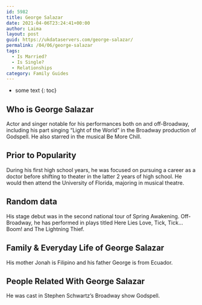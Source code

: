 ```yaml
---
id: 5982
title: George Salazar
date: 2021-04-06T23:24:41+00:00
author: Laima
layout: post
guid: https://ukdataservers.com/george-salazar/
permalink: /04/06/george-salazar
tags:
  - Is Married?
  - Is Single?
  - Relationships
category: Family Guides
---
```


* some text
{: toc}


## Who is George Salazar
                  
                  
                  
Actor and singer notable for his performances both on and off-Broadway, including his part singing &#8220;Light of the World&#8221; in the Broadway production of Godspell. He also starred in the musical Be More Chill.
                  
              
            
              
            
                
                
                
## Prior to Popularity
                  
                  
                  
During his first high school years, he was focused on pursuing a career as a doctor before shifting to theater in the latter 2 years of high school. He would then attend the University of Florida, majoring in musical theatre. 
                  
              
            
              
            
                
                
                
## Random data
                  
                  
                  
His stage debut was in the second national tour of Spring Awakening. Off-Broadway, he has performed in plays titled Here Lies Love, Tick, Tick&#8230; Boom! and The Lightning Thief. 
                  
              
            
              
            
                
                
                
## Family & Everyday Life of George Salazar
                  
                  
                  
His mother Jonah is Filipino and his father George is from Ecuador. 
                  
              
            
              
            
                
                
                
## People Related With George Salazar
                  
                  
                  
He was cast in Stephen Schwartz&#8217;s Broadway show Godspell. 
                  
              
            
              
            
                
              
            
              
              
            
            
              
            
          
          
          